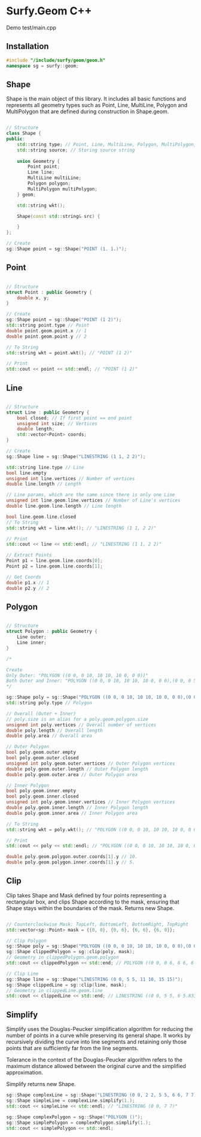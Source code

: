 # Surfy.Geom C++
Demo test/main.cpp

## Installation

```cpp
#include "/include/surfy/geom/geom.h"
namespace sg = surfy::geom;
```

## Shape
Shape is the main object of this library. It includes all basic functions and represents all geometry types such as Point, Line, MultiLine, Polygon and MultiPolygon that are defined during construction in Shape.geom.

```cpp

// Structure
class Shape {
public:
	std::string type; // Point, Line, MultiLine, Polygon, MultiPolygon, Dummy
	std::string source; // Storing source string
	
	union Geometry {
		Point point;
		Line line;
		MultiLine multiLine;
		Polygon polygon;
		MultiPolygon multiPolygon;
	} geom;

	std::string wkt();

	Shape(const std::string& src) {

	}
};

// Create
sg::Shape point = sg::Shape("POINT (1. 1.)");

```

## Point
```cpp

// Structure
struct Point : public Geometry {
	double x, y;
}

// Create
sg::Shape point = sg::Shape("POINT (1 2)");
std::string point.type // Point
double point.geom.point.x // 1
double point.geom.point.y // 2

// To String
std::string wkt = point.wkt(); // "POINT (1 2)"

// Print
std::cout << point << std::endl; // "POINT (1 2)"

```

## Line
```cpp

// Structure
struct Line : public Geometry {
	bool closed; // If first point == end point
	unsigned int size; // Vertices
	double length;
	std::vector<Point> coords;
}

// Create
sg::Shape line = sg::Shape("LINESTRING (1 1, 2 2)");

std::string line.type // Line
bool line.empty
unsigned int line.vertices // Number of vertices
double line.length // Length

// Line params, which are the same since there is only one Line
unsigned int line.geom.line.vertices // Number of Line's vertices
double line.geom.line.length // Line length

bool line.geom.line.closed
// To String
std::string wkt = line.wkt(); // "LINESTRING (1 1, 2 2)"

// Print
std::cout << line << std::endl; // "LINESTRING (1 1, 2 2)"

// Extract Points
Point p1 = line.geom.line.coords[0];
Point p2 = line.geom.line.coords[1];

// Get Coords
double p1.x // 1
double p2.y // 2

```

## Polygon
```cpp

// Structure
struct Polygon : public Geometry {
	Line outer;
	Line inner;
}

/*

Create
Only Outer: "POLYGON ((0 0, 0 10, 10 10, 10 0, 0 0))"
Both Outer and Inner: "POLYGON ((0 0, 0 10, 10 10, 10 0, 0 0),(0 0, 0 5, 5 5, 5 0, 0 0))"
*/

sg::Shape poly = sg::Shape("POLYGON ((0 0, 0 10, 10 10, 10 0, 0 0),(0 0, 0 5, 5 5, 5 0, 0 0))");
std::string poly.type // Polygon

// Overall (Outer + Inner)
// poly.size is an alias for a poly.geom.polygon.size
unsigned int poly.vertices // Overall number of vertices
double poly.length // Overall length
double poly.area // Overall area

// Outer Polygon
bool poly.geom.outer.empty
bool poly.geom.outer.closed
unsigned int poly.geom.outer.vertices // Outer Polygon vertices
double poly.geom.outer.length // Outer Polygon length
double poly.geom.outer.area // Outer Polygon area

// Inner Polygon
bool poly.geom.inner.empty
bool poly.geom.inner.closed
unsigned int poly.geom.inner.vertices // Inner Polygon vertices
double poly.geom.inner.length // Inner Polygon length
double poly.geom.inner.area // Inner Polygon area

// To String
std::string wkt = poly.wkt(); // "POLYGON ((0 0, 0 10, 10 10, 10 0, 0 0),(0 0, 0 5, 5 5, 5 0, 0 0))"

// Print
std::cout << poly << std::endl; // "POLYGON ((0 0, 0 10, 10 10, 10 0, 0 0),(0 0, 0 5, 5 5, 5 0, 0 0))"

double poly.geom.polygon.outer.coords[1].y // 10.
double poly.geom.polygon.inner.coords[1].y // 5.

```

## Clip
Clip takes Shape and Mask defined by four points representing a rectangular box, and clips Shape according to the mask, ensuring that Shape stays within the boundaries of the mask. Returns new Shape.

```cpp

// Counterclockwise Mask: TopLeft, BottomLeft, BottomRight, TopRight
std::vector<sg::Point> mask = {{0, 0}, {0, 6}, {6, 6}, {6, 0}};

// Clip Polygon
sg::Shape poly = sg::Shape("POLYGON ((0 0, 0 10, 10 10, 10 0, 0 0),(0 0, 0 5, 5 5, 5 0, 0 0))");
sg::Shape clippedPolygon = sg::clip(poly, mask);
// Geometry in clippedPolygon.geom.polygon
std::cout << clippedPolygon << std::end; // POLYGON ((0 0, 0 6, 6 6, 6 0, 0 0),(0 0, 0 5, 5 5, 5 0, 0 0))

// Clip Line
sg::Shape line = sg::Shape("LINESTRING (0 0, 5 5, 11 10, 15 15)");
sg::Shape clippedLine = sg::clip(line, mask);
// Geometry in clippedLine.geom.line
std::cout << clippedLine << std::end; // LINESTRING ((0 0, 5 5, 6 5.83333))

```

## Simplify
Simplify uses the Douglas-Peucker simplification algorithm for reducing the number of points in a curve while preserving its general shape. It works by recursively dividing the curve into line segments and retaining only those points that are sufficiently far from the line segments.

Tolerance in the context of the Douglas-Peucker algorithm refers to the maximum distance allowed between the original curve and the simplified approximation.

Simplify returns new Shape.

```cpp
sg::Shape complexLine = sg::Shape("LINESTRING (0 0, 2 2, 5 5, 6 6, 7 7)");
sg::Shape simpleLine = complexLine.simplify(1.);
std::cout << simpleLine << std::endl; // "LINESTRING (0 0, 7 7)"

sg::Shape complexPolygon = sg::Shape("POLYGON ()");
sg::Shape simplePolygon = complexPolygon.simplify(1.);
std::cout << simplePolygon << std::endl;

```

